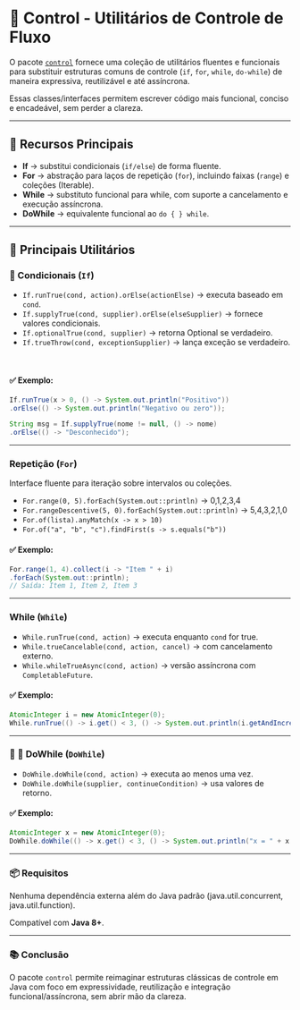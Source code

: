 # 🔁 Control - Utilitários de Controle de Fluxo

O pacote [`control`](../control) fornece uma coleção de utilitários fluentes e funcionais para substituir estruturas comuns de controle (`if`, `for`, `while`, `do-while`) de maneira expressiva, reutilizável e até assíncrona.

Essas classes/interfaces permitem escrever código mais funcional, conciso e encadeável, sem perder a clareza.

---

## 🚀 Recursos Principais

- **If** → substitui condicionais (`if/else`) de forma fluente.
- **For** → abstração para laços de repetição (`for`), incluindo faixas (`range`) e coleções (Iterable).
- **While** → substituto funcional para while, com suporte a cancelamento e execução assíncrona.
- **DoWhile** → equivalente funcional ao `do { } while`.

---

## 🧩 Principais Utilitários

### 🔀 Condicionais (`If`)

* `If.runTrue(cond, action).orElse(actionElse)` → executa baseado em `cond`.
* `If.supplyTrue(cond, supplier).orElse(elseSupplier)` → fornece valores condicionais.
* `If.optionalTrue(cond, supplier)` → retorna Optional se verdadeiro.
* `If.trueThrow(cond, exceptionSupplier)` → lança exceção se verdadeiro.
<br>

#### ✅ Exemplo:
```java
If.runTrue(x > 0, () -> System.out.println("Positivo"))
.orElse(() -> System.out.println("Negativo ou zero"));

String msg = If.supplyTrue(nome != null, () -> nome)
.orElse(() -> "Desconhecido");
```
---

### Repetição (`For`)
Interface fluente para iteração sobre intervalos ou coleções.

* `For.range(0, 5).forEach(System.out::println)` → 0,1,2,3,4
* `For.rangeDescentive(5, 0).forEach(System.out::println)` → 5,4,3,2,1,0
* `For.of(lista).anyMatch(x -> x > 10)`
* `For.of("a", "b", "c").findFirst(s -> s.equals("b"))`

#### ✅ Exemplo:
```java
For.range(1, 4).collect(i -> "Item " + i)
.forEach(System.out::println);
// Saída: Item 1, Item 2, Item 3
```
---

### While (`While`)

* `While.runTrue(cond, action)` → executa enquanto `cond` for true.
* `While.trueCancelable(cond, action, cancel)` → com cancelamento externo.
* `While.whileTrueAsync(cond, action)` → versão assíncrona com `CompletableFuture`.

#### ✅ Exemplo:
```java
AtomicInteger i = new AtomicInteger(0);
While.runTrue(() -> i.get() < 3, () -> System.out.println(i.getAndIncrement()));
```
---
### 📐 🔁 DoWhile (`DoWhile`)

* `DoWhile.doWhile(cond, action)` → executa ao menos uma vez.
* `DoWhile.doWhile(supplier, continueCondition)` → usa valores de retorno.

#### ✅ Exemplo:
```java
AtomicInteger x = new AtomicInteger(0);
DoWhile.doWhile(() -> x.get() < 3, () -> System.out.println("x = " + x.getAndIncrement()));
```
___

### 📦 Requisitos

Nenhuma dependência externa além do Java padrão (java.util.concurrent, java.util.function).

Compatível com **Java 8+**.
___

### 📚 Conclusão

O pacote `control` permite reimaginar estruturas clássicas de controle em Java com foco em expressividade, reutilização e integração funcional/assíncrona, sem abrir mão da clareza.